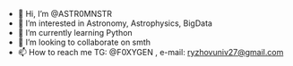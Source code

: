 - 👋 Hi, I’m @ASTR0MNSTR
- 👀 I’m interested in Astronomy, Astrophysics, BigData
- 🌱 I’m currently learning Python
- 💞️ I’m looking to collaborate on smth
- 📫 How to reach me TG: @F0XYGEN , e-mail: ryzhovuniv27@gmail.com 

<!---
ASTR0MNSTR/ASTR0MNSTR is a ✨ special ✨ repository because its `README.md` (this file) appears on your GitHub profile.
You can click the Preview link to take a look at your changes.
--->
